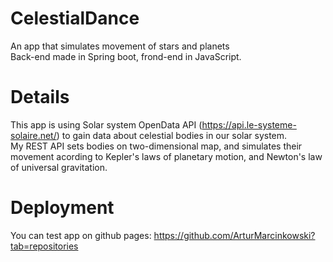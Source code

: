 # CelestialDance
An app that simulates movement of stars and planets  
Back-end made in Spring boot, frond-end in JavaScript.  
# Details  
This app is using Solar system OpenData API (https://api.le-systeme-solaire.net/) to gain data about celestial bodies in our solar system.  
My REST API sets bodies on two-dimensional map, and simulates their movement acording to Kepler's laws of planetary motion, and Newton's law of universal gravitation.  
# Deployment  
You can test app on github pages: https://github.com/ArturMarcinkowski?tab=repositories

